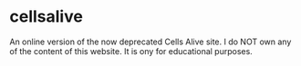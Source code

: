 # cellsalive
An online version of the now deprecated Cells Alive site. I do NOT own any of the content of this website. It is ony for educational purposes.
